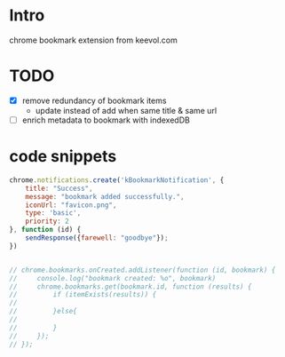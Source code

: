 # Intro

chrome bookmark extension from keevol.com

# TODO

- [X] remove redundancy of bookmark items
    - update instead of add when same title & same url
- [ ] enrich metadata to bookmark with indexedDB

# code snippets

```js
chrome.notifications.create('kBookmarkNotification', {
    title: "Success",
    message: "bookmark added successfully.",
    iconUrl: "favicon.png",
    type: 'basic',
    priority: 2
}, function (id) {
    sendResponse({farewell: "goodbye"});
})


// chrome.bookmarks.onCreated.addListener(function (id, bookmark) {
//     console.log("bookmark created: %o", bookmark)
//     chrome.bookmarks.get(bookmark.id, function (results) {
//         if (itemExists(results)) {
//
//         }else{
//
//         }
//     });
// });
```







